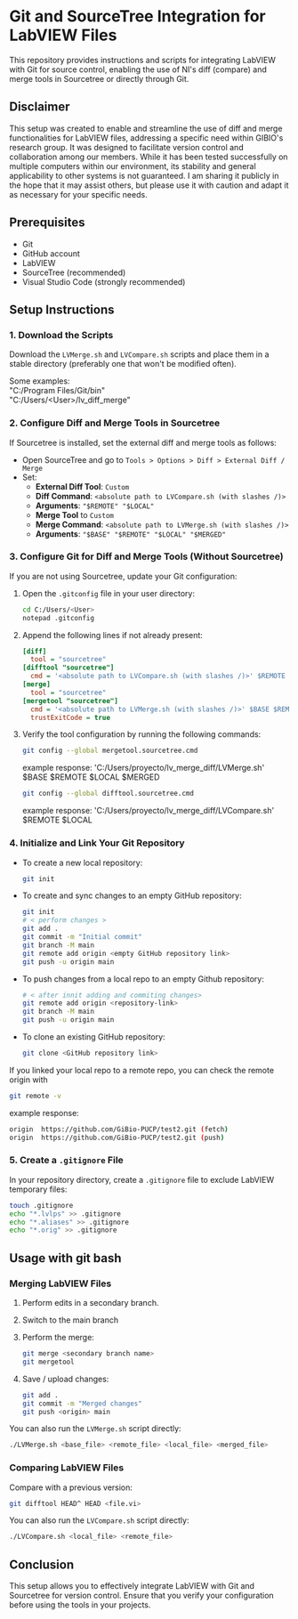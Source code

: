 # Git and SourceTree Integration for LabVIEW Files

This repository provides instructions and scripts for integrating LabVIEW with Git for source control, enabling the use of NI's diff (compare) and merge tools in Sourcetree or directly through Git.

## Disclaimer

This setup was created to enable and streamline the use of diff and merge functionalities for LabVIEW files, addressing a specific need within GIBIO's research group. It was designed to facilitate version control and collaboration among our members. While it has been tested successfully on multiple computers within our environment, its stability and general applicability to other systems is not guaranteed. I am sharing it publicly in the hope that it may assist others, but please use it with caution and adapt it as necessary for your specific needs.

## Prerequisites

- Git
- GitHub account
- LabVIEW
- SourceTree (recommended)
- Visual Studio Code (strongly recommended)

## Setup Instructions

### 1. Download the Scripts

Download the `LVMerge.sh` and `LVCompare.sh` scripts and place them in a stable directory (preferably one that won't be modified often).

Some examples:\
"C:/Program Files/Git/bin"\
"C:/Users/\<User\>/lv_diff_merge"

### 2. Configure Diff and Merge Tools in Sourcetree

If Sourcetree is installed, set the external diff and merge tools as follows:

- Open SourceTree and go to `Tools > Options > Diff > External Diff / Merge`
- Set:
  - **External Diff Tool**: `Custom`
  - **Diff Command**: `<absolute path to LVCompare.sh (with slashes /)>`
  - **Arguments**: `"$REMOTE" "$LOCAL"`
  - **Merge Tool** to `Custom`
  - **Merge Command**: `<absolute path to LVMerge.sh (with slashes /)>`
  - **Arguments**: `"$BASE" "$REMOTE" "$LOCAL" "$MERGED"`

### 3. Configure Git for Diff and Merge Tools (Without Sourcetree)

If you are not using Sourcetree, update your Git configuration:

1. Open the `.gitconfig` file in your user directory:

   ```bash
   cd C:/Users/<User>
   notepad .gitconfig
   ```

2. Append the following lines if not already present:

   ```ini
   [diff]
     tool = "sourcetree"
   [difftool "sourcetree"]
     cmd = '<absolute path to LVCompare.sh (with slashes /)>' $REMOTE $LOCAL
   [merge]
     tool = "sourcetree"
   [mergetool "sourcetree"]
     cmd = '<absolute path to LVMerge.sh (with slashes /)>' $BASE $REMOTE $LOCAL $MERGED
     trustExitCode = true
   ```

3. Verify the tool configuration by running the following commands:

   ```bash
   git config --global mergetool.sourcetree.cmd
   ```
   example response: 'C:/Users/proyecto/lv_merge_diff/LVMerge.sh' $BASE $REMOTE $LOCAL $MERGED

   ```bash
   git config --global difftool.sourcetree.cmd
   ```
   example response: 'C:/Users/proyecto/lv_merge_diff/LVCompare.sh' $REMOTE $LOCAL
   
### 4. Initialize and Link Your Git Repository

- To create a new local repository:
  ```bash
  git init
  ```
- To create and sync changes to an empty GitHub repository:
  ```bash
  git init
  # < perform changes >
  git add .
  git commit -m "Initial commit"
  git branch -M main
  git remote add origin <empty GitHub repository link>
  git push -u origin main
  ```
- To push changes from a local repo to an empty Github repository:
  ```bash
  # < after innit adding and commiting changes>
  git remote add origin <repository-link>
  git branch -M main
  git push -u origin main
  ```
- To clone an existing GitHub repository:
  ```bash
  git clone <GitHub repository link>
  ```
If you linked your local repo to a remote repo, you can check the remote origin with 
```bash
git remote -v
```
example response:
```bash
origin  https://github.com/GiBio-PUCP/test2.git (fetch)
origin  https://github.com/GiBio-PUCP/test2.git (push)
```

### 5. Create a `.gitignore` File

In your repository directory, create a `.gitignore` file to exclude LabVIEW temporary files:

```bash
touch .gitignore
echo "*.lvlps" >> .gitignore
echo "*.aliases" >> .gitignore
echo "*.orig" >> .gitignore
```

## Usage with git bash

### Merging LabVIEW Files

1. Perform edits in a secondary branch.
2. Switch to the main branch
3. Perform the merge:

   ```bash
   git merge <secondary branch name>
   git mergetool
   ```
4. Save / upload changes:
   
   ```bash
   git add .
   git commit -m "Merged changes"
   git push <origin> main
   ```
   
You can also run the `LVMerge.sh` script directly:

```bash
./LVMerge.sh <base_file> <remote_file> <local_file> <merged_file>
```

### Comparing LabVIEW Files

Compare with a previous version:

```bash
git difftool HEAD^ HEAD <file.vi>
```

You can also run the `LVCompare.sh` script directly:

```bash
./LVCompare.sh <local_file> <remote_file>
```

## Conclusion

This setup allows you to effectively integrate LabVIEW with Git and Sourcetree for version control. Ensure that you verify your configuration before using the tools in your projects.
